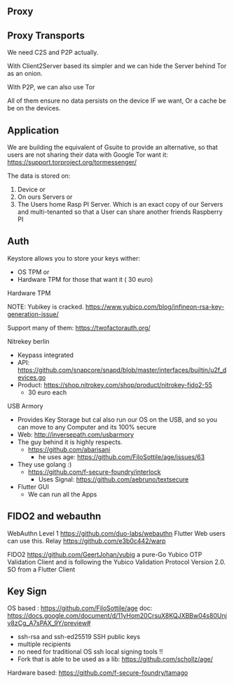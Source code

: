 ## Proxy

## Proxy Transports

We need C2S and P2P actually. 

With Client2Server based its simpler and we can hide the Server behind Tor as an onion.

With P2P, we can also use Tor

All of them ensure no data persists on the device IF we want, Or a cache be be on the devices.


## Application 

We are building the equivalent of Gsuite to provide an alternative, so that users are not sharing their data with Google
Tor want it: https://support.torproject.org/tormessenger/

The data is stored on:

1. Device or
2. On ours Servers or
3. The Users home Rasp PI Server. Which is an exact copy of our Servers and multi-tenanted so that a User can share another friends Raspberry PI

## Auth

Keystore allows you to store your keys wither:

- OS TPM or
- Hardware TPM for those that want it ( 30 euro)

Hardware TPM

NOTE: Yubikey is cracked.
https://www.yubico.com/blog/infineon-rsa-key-generation-issue/

Support many of them: https://twofactorauth.org/

Nitrekey berlin

- Keypass integrated
- API: https://github.com/snapcore/snapd/blob/master/interfaces/builtin/u2f_devices.go
- Product: https://shop.nitrokey.com/shop/product/nitrokey-fido2-55
	- 30 euro each

USB Armory
- Provides Key Storage but cal also run our OS on the USB, and so you can move to any Computer and its 100% secure
- Web: http://inversepath.com/usbarmory
- The guy behind it is highly respects.
	- https://github.com/abarisani
		- he uses age: https://github.com/FiloSottile/age/issues/63
- They use golang :)
	- https://github.com/f-secure-foundry/interlock
		- Uses Signal: https://github.com/aebruno/textsecure
- Flutter GUI 
	- We can run all the Apps 




## FIDO2 and webauthn
WebAuthn Level 1
https://github.com/duo-labs/webauthn
Flutter Web users can use this.
Relay
https://github.com/e3b0c442/warp

FIDO2
https://github.com/GeertJohan/yubig
a pure-Go Yubico OTP Validation Client and is following the Yubico Validation Protocol Version 2.0.
SO from a Flutter Client

## Key Sign

OS based :
https://github.com/FiloSottile/age
doc: https://docs.google.com/document/d/11yHom20CrsuX8KQJXBBw04s80Unjv8zCg_A7sPAX_9Y/preview#
- ssh-rsa and ssh-ed25519 SSH public keys
- multiple recipients
- no need for traditional OS ssh local signing tools !!
- Fork that is able to be used as a lib: https://github.com/schollz/age/

Hardware based:
https://github.com/f-secure-foundry/tamago